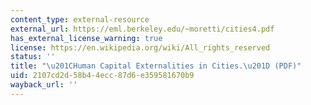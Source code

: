 ```yaml
---
content_type: external-resource
external_url: https://eml.berkeley.edu/~moretti/cities4.pdf
has_external_license_warning: true
license: https://en.wikipedia.org/wiki/All_rights_reserved
status: ''
title: "\u201CHuman Capital Externalities in Cities.\u201D (PDF)"
uid: 2107cd2d-58b4-4ecc-87d6-e359581670b9
wayback_url: ''
---
```

